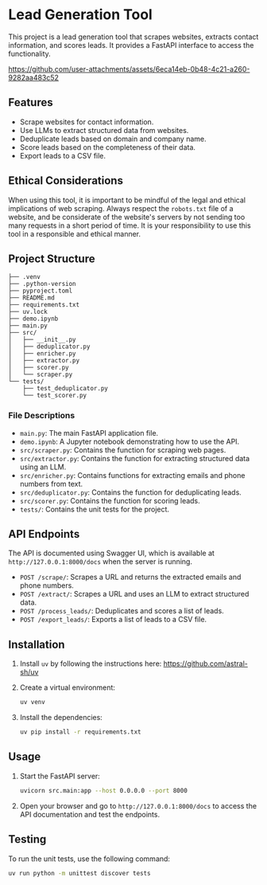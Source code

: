 # Lead Generation Tool

This project is a lead generation tool that scrapes websites, extracts contact information, and scores leads. It provides a FastAPI interface to access the functionality.


https://github.com/user-attachments/assets/6eca14eb-0b48-4c21-a260-9282aa483c52


## Features

*   Scrape websites for contact information.
*   Use LLMs to extract structured data from websites.
*   Deduplicate leads based on domain and company name.
*   Score leads based on the completeness of their data.
*   Export leads to a CSV file.

## Ethical Considerations

When using this tool, it is important to be mindful of the legal and ethical implications of web scraping. Always respect the `robots.txt` file of a website, and be considerate of the website's servers by not sending too many requests in a short period of time. It is your responsibility to use this tool in a responsible and ethical manner.

## Project Structure

```
├── .venv
├── .python-version
├── pyproject.toml
├── README.md
├── requirements.txt
├── uv.lock
├── demo.ipynb
├── main.py
├── src/
│   ├── __init__.py
│   ├── deduplicator.py
│   ├── enricher.py
│   ├── extractor.py
│   ├── scorer.py
│   └── scraper.py
└── tests/
    ├── test_deduplicator.py
    └── test_scorer.py
```

### File Descriptions

*   `main.py`: The main FastAPI application file.
*   `demo.ipynb`: A Jupyter notebook demonstrating how to use the API.
*   `src/scraper.py`: Contains the function for scraping web pages.
*   `src/extractor.py`: Contains the function for extracting structured data using an LLM.
*   `src/enricher.py`: Contains functions for extracting emails and phone numbers from text.
*   `src/deduplicator.py`: Contains the function for deduplicating leads.
*   `src/scorer.py`: Contains the function for scoring leads.
*   `tests/`: Contains the unit tests for the project.

## API Endpoints

The API is documented using Swagger UI, which is available at `http://127.0.0.1:8000/docs` when the server is running.

*   `POST /scrape/`: Scrapes a URL and returns the extracted emails and phone numbers.
*   `POST /extract/`: Scrapes a URL and uses an LLM to extract structured data.
*   `POST /process_leads/`: Deduplicates and scores a list of leads.
*   `POST /export_leads/`: Exports a list of leads to a CSV file.

## Installation

1.  Install `uv` by following the instructions here: https://github.com/astral-sh/uv
2.  Create a virtual environment:

    ```bash
    uv venv
    ```

3.  Install the dependencies:

    ```bash
    uv pip install -r requirements.txt
    ```

## Usage

1.  Start the FastAPI server:

    ```bash
    uvicorn src.main:app --host 0.0.0.0 --port 8000
    ```

2.  Open your browser and go to `http://127.0.0.1:8000/docs` to access the API documentation and test the endpoints.

## Testing

To run the unit tests, use the following command:

```bash
uv run python -m unittest discover tests
```
